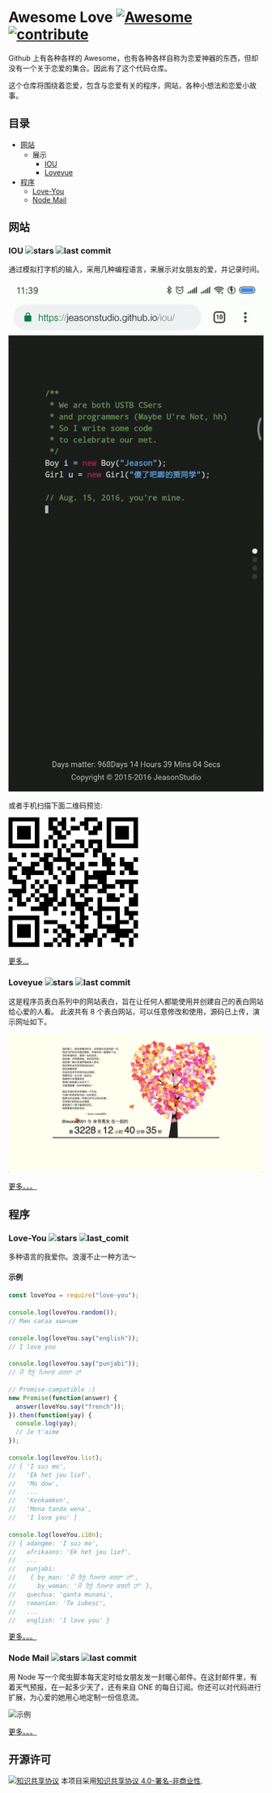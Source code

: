 # Awesome Love [![Awesome](https://awesome.re/badge.svg)](https://awesome.re) [![contribute](https://img.shields.io/badge/-贡献-brightgreen.svg)](contributing-cn.md)

Github 上有各种各样的 Awesome，也有各种各样自称为恋爱神器的东西，但却没有一个关于恋爱的集合。因此有了这个代码仓库。

这个仓库将围绕着恋爱，包含与恋爱有关的程序，网站，各种小想法和恋爱小故事。

## 目录

- [网站](#网站)
  - 展示
    - [IOU](#IOU--)
    - [Loveyue](#Loveyue--)
- [程序](#程序)
  - [Love-You](#Love-You--)
  - [Node Mail](#node-Mail--)

## 网站

### IOU ![stars](https://img.shields.io/github/stars/jeasonstudio/iou.svg) ![last commit](https://img.shields.io/github/last-commit/jeasonstudio/iou.svg)
通过模拟打字机的输入，采用几种编程语言，来展示对女朋友的爱，并记录时间。

![iou.gif](media/iou.gif)

或者手机扫描下面二维码预览:

![iou-qrcode](media/iou.png)

[更多...](https://github.com/jeasonstudio/iou)

### Loveyue ![stars](https://img.shields.io/github/stars/wuxia2001/loveyue.svg) ![last commit](https://img.shields.io/github/last-commit/wuxia2001/loveyue.svg)

这是程序员表白系列中的网站表白，旨在让任何人都能使用并创建自己的表白网站给心爱的人看。 此波共有 8 个表白网站，可以任意修改和使用，源码已上传，演示网址如下。

![示例](https://raw.githubusercontent.com/Yuandong-Fei/awesome-love_2/master/images/wuxia2001.png)

[更多。。。](https://github.com/wuxia2001/loveyue)


## 程序

### Love-You ![stars](https://img.shields.io/github/stars/IonicaBizau/love-you.svg) ![last_comit](https://img.shields.io/github/last-commit/IonicaBizau/love-you.svg)

多种语言的我爱你。浪漫不止一种方法～

#### 示例

```js
const loveYou = require("love-you");

console.log(loveYou.random());
// Мин сағаа хынчам ‎

console.log(loveYou.say("english"));
// I love you

console.log(loveYou.say("punjabi"));
// ਮੈਂ ਤੈਨੂੰ ਪਿਆਰ ਕਰਦਾ ਹਾਂ

// Promise-compatible :)
new Promise(function(answer) {
  answer(loveYou.say("french"));
}).then(function(yay) {
  console.log(yay);
  // Je t'aime
});

console.log(loveYou.list);
// [ 'I suɔ mo',
//   'Ek het jou lief',
//   'Mo dow',
//   ...
//   'Kenkamken',
//   'Mena tanda wena',
//   'I love you' ]

console.log(loveYou.i18n);
// { adangme: 'I suɔ mo',
//   afrikaans: 'Ek het jou lief',
//   ...
//   punjabi:
//    { by_man: 'ਮੈਂ ਤੈਨੂੰ ਪਿਆਰ ਕਰਦਾ ਹਾਂ',
//      by_woman: 'ਮੈਂ ਤੈਨੂੰ ਪਿਆਰ ਕਰਦੀ ਹਾਂ' },
//   quechua: 'qanta munani',
//   romanian: 'Te iubesc',
//   ...
//   english: 'I love you' }
```

[更多。。。](https://github.com/IonicaBizau/love-you)

### Node Mail ![stars](https://img.shields.io/github/stars/Vincedream/NodeMail.svg) ![last commit](https://img.shields.io/github/last-commit/Vincedream/NodeMail.svg)

用 Node 写一个爬虫脚本每天定时给女朋友发一封暖心邮件。在这封邮件里，有着天气预报，在一起多少天了，还有来自 ONE 的每日订阅。你还可以对代码进行扩展，为心爱的她用心地定制一份信息流。

![示例](https://camo.githubusercontent.com/eb44a62a47273be4b9aef2e6bdb54c4d446ff680/687474703a2f2f626c6f677069632e76696e63652e78696e2f32433937313636332d344330322d344344442d384531332d3143373142383137304542342e706e67)

[更多。。。](https://github.com/Vincedream/NodeMail)

## 开源许可

[![知识共享协议](http://i.creativecommons.org/l/by-nc/4.0/88x31.png)](https://creativecommons.org/licenses/by-nc/4.0/)
本项目采用[知识共享协议 4.0-署名-非商业性](http://creativecommons.org/licenses/by-nc/4.0/).

